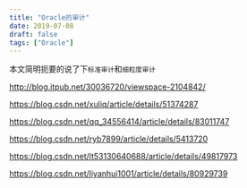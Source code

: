 ```yaml
---
title: "Oracle的审计"
date: 2019-07-08
draft: false
tags: ["Oracle"]
---
```


本文简明扼要的说了下`标准审计`和`细粒度审计`
<!--more-->



http://blog.itpub.net/30036720/viewspace-2104842/

https://blog.csdn.net/xuliq/article/details/51374287

https://blog.csdn.net/qq_34556414/article/details/83011747

https://blog.csdn.net/ryb7899/article/details/5413720

https://blog.csdn.net/lt53130640688/article/details/49817973

https://blog.csdn.net/liyanhui1001/article/details/80929739
